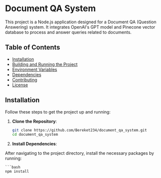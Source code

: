 # Document QA System

This project is a Node.js application designed for a Document QA (Question Answering) system. It integrates OpenAI's GPT model and Pinecone vector database to process and answer queries related to documents.

## Table of Contents

- [Installation](#installation)
- [Building and Running the Project](#building-and-running-the-project)
- [Environment Variables](#environment-variables)
- [Dependencies](#dependencies)
- [Contributing](#contributing)
- [License](#license)

## Installation

Follow these steps to get the project up and running:

1. **Clone the Repository**: 
   
   ```bash
   git clone https://github.com/Bereket234/document_qa_system.git
   cd document_qa_system

2. **Install Dependencies**:

After navigating to the project directory, install the necessary packages by running:

    ```bash
    npm install




